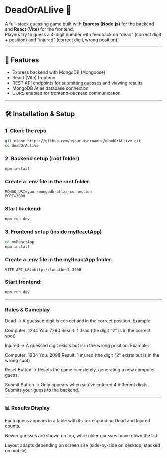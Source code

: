 # DeadOrALlive 🎯

A full-stack guessing game built with **Express (Node.js)** for the backend and **React (Vite)** for the frontend.  
Players try to guess a 4-digit number with feedback on “dead” (correct digit + position) and “injured” (correct digit, wrong position).

---

## 🚀 Features
- Express backend with MongoDB (Mongoose)
- React (Vite) frontend
- REST API endpoints for submitting guesses and viewing results
- MongoDB Atlas database connection
- CORS enabled for frontend-backend communication

---

## 🛠️ Installation & Setup

### 1. Clone the repo
```bash
git clone https://github.com/<your-username>/deadOrALlive.git
cd deadOrALlive

```
### 2. Backend setup (root folder)
```bash
npm install
```

### Create a .env file in the root folder:
```env
MONGO_URI=your-mongodb-atlas-connection
PORT=3000
```
### Start backend:
```bash
npm run dev
```
### 3. Frontend setup (inside myReactApp)
```bash
cd myReactApp
npm install
```


### Create a .env file in the myReactApp folder:
```env
VITE_API_URL=http://localhost:3000
```

### Start frontend:
```bash
npm run dev

```
-----------

### Rules & Gameplay

Dead → A guessed digit is correct and in the correct position.
Example:

Computer: 1234
You:      7290
Result:   1 dead (the digit "2" is in the correct spot)

Injured → A guessed digit exists but is in the wrong position.
Example:

Computer: 1234
You:      2098
Result:   1 injured (the digit "2" exists but is in the wrong spot)

Reset Button → Resets the game completely, generating a new computer guess.

Submit Button → Only appears when you’ve entered 4 different digits. Submits your guess to the backend.

-----------

### 📊 Results Display

Each guess appears in a table with its corresponding Dead and Injured counts.

Newer guesses are shown on top, while older guesses move down the list.

Layout adapts depending on screen size (side-by-side on desktop, stacked on mobile).

